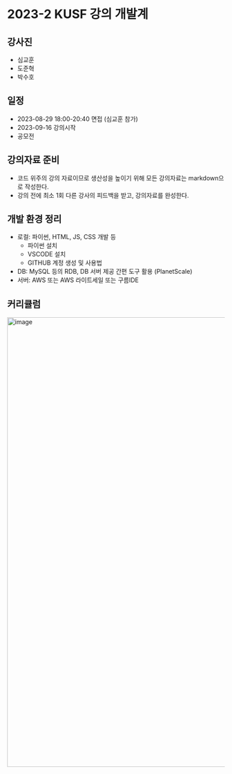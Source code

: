 # 2023-2 KUSF 강의 개발계

## 강사진
- 심교훈
- 도준혁
- 박수호

## 일정
- 2023-08-29 18:00-20:40 면접 (심교훈 참가)
- 2023-09-16 강의시작
- 공모전

## 강의자료 준비
- 코드 위주의 강의 자료이므로 생산성을 높이기 위해 모든 강의자료는 markdown으로 작성한다.
- 강의 전에 최소 1회 다른 강사의 피드백을 받고, 강의자료를 완성한다.

## 개발 환경 정리
- 로컬: 파이썬, HTML, JS, CSS 개발 등
  - 파이썬 설치
  - VSCODE 설치
  - GITHUB 계정 생성 및 사용법
- DB: MySQL 등의 RDB, DB 서버 제공 간편 도구 활용 (PlanetScale)
- 서버: AWS 또는 AWS 라이트세일 또는 구름IDE

## 커리큘럼
<img width="1041" alt="image" src="https://github.com/kyohoonsim/kusf-data-2023-2-dev/assets/58966525/1368fd01-ba0a-472a-8dd4-d2cbf406f399">

